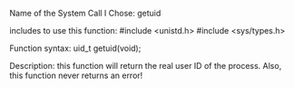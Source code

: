 Name of the System Call I Chose: getuid

includes to use this function:
	 #include <unistd.h>
	 #include <sys/types.h>

Function syntax:
	 uid_t getuid(void);

Description: this function will return the real user ID of the process. Also,
this function never returns an error!